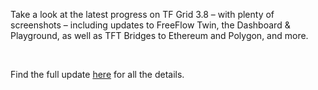 Take a look at the latest progress on TF Grid 3.8 – with plenty of screenshots – including updates to FreeFlow Twin, the Dashboard & Playground, as well as TFT Bridges to Ethereum and Polygon, and more.

<br/>

Find the full update [here](https://forum.threefold.io/t/threefold-product-updates-october-2022/3434) for all the details.